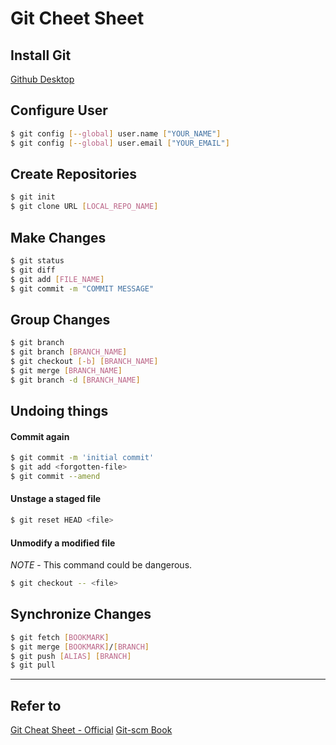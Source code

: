 # Git Cheet Sheet

## Install Git

[Github Desktop](https://desktop.github.com)

## Configure User

```bash
$ git config [--global] user.name ["YOUR_NAME"]
$ git config [--global] user.email ["YOUR_EMAIL"]
```

## Create Repositories

```bash
$ git init
$ git clone URL [LOCAL_REPO_NAME]
```

## Make Changes

```bash
$ git status
$ git diff
$ git add [FILE_NAME]
$ git commit -m "COMMIT MESSAGE"
```

## Group Changes

```bash
$ git branch
$ git branch [BRANCH_NAME]
$ git checkout [-b] [BRANCH_NAME]
$ git merge [BRANCH_NAME]
$ git branch -d [BRANCH_NAME]
```

## Undoing things

#### Commit again

```bash
$ git commit -m 'initial commit'
$ git add <forgotten-file>
$ git commit --amend
```

#### Unstage a staged file

```bash
$ git reset HEAD <file>
```

#### Unmodify a modified file

_NOTE_ - This command could be dangerous.

```bash
$ git checkout -- <file>
```

## Synchronize Changes

```bash
$ git fetch [BOOKMARK]
$ git merge [BOOKMARK]/[BRANCH]
$ git push [ALIAS] [BRANCH]
$ git pull
```


---
## Refer to
[Git Cheat Sheet - Official](https://services.github.com/kit/downloads/github-git-cheat-sheet.pdf)
[Git-scm Book](https://git-scm.com/book/en/v2)
